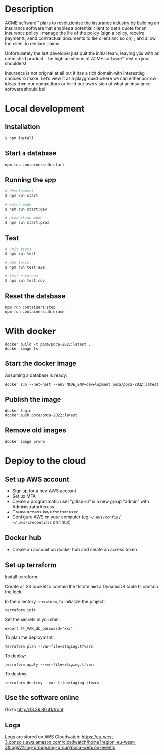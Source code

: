 # Description

ACME software™ plans to revolutionise the insurance industry by building an insurance software that enables a potential client to get a quote for an insurance policy ; manage the life of the policy (sign a policy, receive payments, send contractual documents to the client and so on) ; and allow the client to declare claims.

Unfortunately the last developer just quit the initial team, leaving you with an unfinished product. The high ambitions of ACME software™ rest on your shoulders!

Insurance is not original at all but it has a rich domain with interesting choices to make. Let's view it as a playground where we can either borrow ideas from our competitors or build our own vision of what an insurance software should be!

# Local development

## Installation

```bash
$ npm install
```

## Start a database

```
npm run containers:db:start
```

## Running the app

```bash
# development
$ npm run start

# watch mode
$ npm run start:dev

# production mode
$ npm run start:prod
```

## Test

```bash
# unit tests
$ npm run test

# e2e tests
$ npm run test:e2e

# test coverage
$ npm run test:cov
```

## Reset the database

```
npm run containers:stop
npm run containers:db:erase
```

# With docker

```
docker build -t poca/poca-2022:latest .
docker image ls
```

## Start the docker image

Assuming a database is ready:

```
docker run --net=host --env NODE_ENV=development poca/poca-2022:latest
```

## Publish the image

```
docker login
docker push poca/poca-2022:latest
```

## Remove old images

```
docker image prune
```

# Deploy to the cloud

## Set up AWS account

* Sign up for a new AWS account
* Set up MFA
* Create a programmatic user "gitlab-ci" in a new group "admin" with AdministratorAccess
* Create access keys for that user
* Configure AWS on your computer (eg `~/.aws/config` / `~/.aws/credentials` on linux)

## Docker hub

* Create an account on docker hub and create an access token

## Set up terraform

Install terraform.

Create an S3 bucket to contain the tfstate and a DynamoDB table to contain the lock.

In the directory `terraform`, to initialize the project:

```
terraform init
```

Set the secrets in you shell:

```
export TF_VAR_db_password="xxx"
```

To plan the deployment:

```
terraform plan --var-file=staging.tfvars
```

To deploy:

```
terraform apply --var-file=staging.tfvars
```

To destroy:

```
terraform destroy --var-file=staging.tfvars
```

## Use the software online

Go to http://13.36.80.41/front

## Logs

Logs are stored on AWS Cloudwatch: https://eu-west-3.console.aws.amazon.com/cloudwatch/home?region=eu-west-3#logsV2:log-groups/log-group/poca-web/log-events
